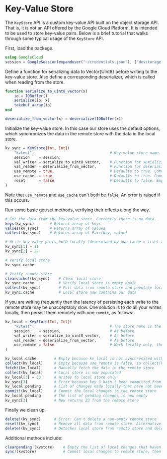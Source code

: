 # Key-Value Store

The `KeyStore` API is a custom key-value API built on the object storage API. That is, it is not an API offered by the Google Cloud Platform. It is intended to be used to store key-value pairs. Below is a brief tutorial that walks through some typical usage of the `KeyStore` API.


First, load the package.

```julia
using GoogleCloud
session = GoogleSession(expanduser("~/credentials.json"), ["devstorage.full_control"])
```

Define a function for serializing data to Vector{UInt8} before writing to the key-value store. Also define a corresponding deserializer, which is called when reading from the store. 

```julia
function serialize_to_uint8_vector(x)
    io = IOBuffer()
    serialize(io, x)
    takebuf_array(io)
end

deserialize_from_vector(x) = deserialize(IOBuffer(x))
```

Initialize the key-value store. In this case our store uses the default options, which synchronizes the data in the remote store with the data in the local store.

```julia
kv_sync = KeyStore{Int, Int}(
    "kvtest";                                  # Key-value store name. Created if it doesn't already exist.
    session    = session,
    val_writer = serialize_to_uint8_vector,    # Function for serializing data before writing to the store
    val_reader = deserialize_from_vector,      # Function for deserializing data before reading from the store 
    use_remote = true,                         # Defaults to true. Commit every write to the remote store.
    use_cache  = true,                         # Defaults to true. Commit every write to the local store.
    reset      = false                         # Defaults to false. Empty the bucket if it exists.
)
```

Note that `use_remote` and `use_cache` can't both be `false`. An error is raised if this occurs.

Run some basic get/set methods, verifying their effects along the way.

```julia
# Get the data from the key-value store. Currently there is no data.
keys(kv_sync)       # Returns array of keys
values(kv_sync)     # Returns array of values
collect(kv_sync)    # Returns array of Pair(key, value)

# Write key-value pairs both locally (determined by use_cache = true) and remotely (determined by use_remote = true)
kv_sync[1] = 11
kv_sync[2] = 22

# Verify local store
kv_sync.cache

# Verify remote store
clearcache!(kv_sync)    # Clear local store
kv_sync.cache           # Verify local store is empty again
collect(kv_sync)        # Pull data from remote store and populate local store
kv_sync.cache           # Local store now contains our data
```

If you are writing frequently then the latency of persisting each write to the remote store may be unacceptably slow. One solution is to do all your writes locally, then persist them remotely with one `commit`, as follows:

```julia
kv_local = KeyStore{Int, Int}(
    "kvtest";                                  # The store name is the same as before.
    session    = session,                      # As before
    val_writer = serialize_to_uint8_vector,    # As before
    val_reader = deserialize_from_vector,      # As before
    use_remote = false                         # Work locally only, then manually sync with the remote store.
)

kv_local.cache        # Empty because kv_local is not synchronized with the remote store (because use_remote is false)
collect(kv_local)     # Empty because use_remote is false, so collect(kv_local) only looks at kv_local.cache
fetch!(kv_local)      # Manually fetch the data in the remote store
collect(kv_local)     # Local store is now populated
kv_local[3] = 33      # Writes to local store only
kv_sync[3]            # Error because key 3 hasn't been committed from kv_local to remote store
kv_local.pending      # List of changes made locally that have not been committed to the remote store
commit!(kv_local)     # Commit the local changes to the remote store
kv_local.pending      # The list of pending changes is now empty
kv_sync[3]            # Now returns 33 from the remote store
```

Finally we clean up.

```julia
delete!(kv_sync)      # Error: Can't delete a non-empty remote store
reset!(kv_sync)       # Remove all data from remote store. Alternatively, delete!(kv_sync, 1), delete!(kv_sync, 2), etc.
delete!(kv_sync)      # Detaches local store from remote store and deletes remote store
```

Additional methods include:

```julia
clearpending!(kvstore)    # Empty the list of local changes that haven't been committed to the remote store
sync!(kvstore)            # Commit local changes to remote store, then fetch data from remote store
```

